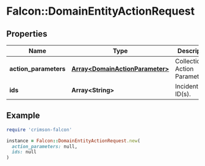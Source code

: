 # Falcon::DomainEntityActionRequest

## Properties

| Name | Type | Description | Notes |
| ---- | ---- | ----------- | ----- |
| **action_parameters** | [**Array&lt;DomainActionParameter&gt;**](DomainActionParameter.md) | Collection of Action Parameter(s). | [optional] |
| **ids** | **Array&lt;String&gt;** | Incident ID(s). |  |

## Example

```ruby
require 'crimson-falcon'

instance = Falcon::DomainEntityActionRequest.new(
  action_parameters: null,
  ids: null
)
```

